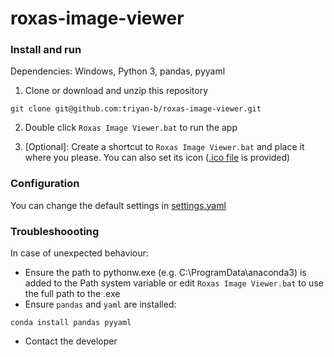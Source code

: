 # roxas-image-viewer

### Install and run

Dependencies: Windows, Python 3, pandas, pyyaml

1. Clone or download and unzip this repository

```
git clone git@github.com:triyan-b/roxas-image-viewer.git
```

2. Double click `Roxas Image Viewer.bat` to run the app

3. [Optional]: Create a shortcut to `Roxas Image Viewer.bat` and place it where you please. You can also set its icon ([.ico file](icon.ico) is provided)

### Configuration

You can change the default settings in [settings.yaml](settings.yaml)

### Troubleshoooting

In case of unexpected behaviour:

- Ensure the path to pythonw.exe (e.g. C:\ProgramData\anaconda3) is added to the Path system variable or edit `Roxas Image Viewer.bat` to use the full path to the .exe
- Ensure `pandas` and `yaml` are installed:
```
conda install pandas pyyaml
```
- Contact the developer
